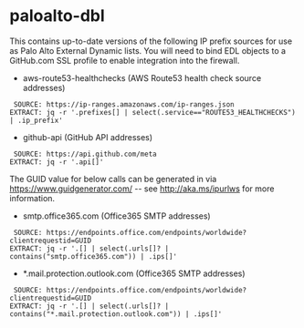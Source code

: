 # paloalto-dbl

This contains up-to-date versions of the following IP prefix sources for use as Palo Alto External Dynamic lists. You will need
to bind EDL objects to a GitHub.com SSL profile to enable integration into the firewall.

- aws-route53-healthchecks (AWS Route53 health check source addresses)

```
 SOURCE: https://ip-ranges.amazonaws.com/ip-ranges.json 
EXTRACT: jq -r '.prefixes[] | select(.service=="ROUTE53_HEALTHCHECKS") | .ip_prefix'
```

- github-api (GitHub API addresses)

```
 SOURCE: https://api.github.com/meta 
EXTRACT: jq -r '.api[]'
```

The GUID value for below calls can be generated in via https://www.guidgenerator.com/ -- see http://aka.ms/ipurlws for more information.

- smtp.office365.com (Office365 SMTP addresses)

```
 SOURCE: https://endpoints.office.com/endpoints/worldwide?clientrequestid=GUID 
EXTRACT: jq -r '.[] | select(.urls[]? | contains("smtp.office365.com")) | .ips[]'
```

- *.mail.protection.outlook.com (Office365 SMTP addresses)

```
 SOURCE: https://endpoints.office.com/endpoints/worldwide?clientrequestid=GUID
EXTRACT: jq -r '.[] | select(.urls[]? | contains("*.mail.protection.outlook.com")) | .ips[]'
```

